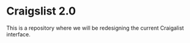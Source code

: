 # Craigslist 2.0

This is a repository where we will be redesigning the current Craigalist interface.

